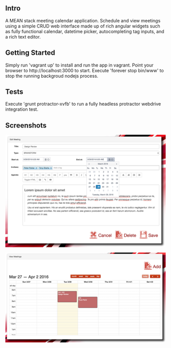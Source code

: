 ## Intro

A MEAN stack meeting calendar application. Schedule and view meetings using a simple CRUD web interface made up of rich angular widgets such as fully functional calendar, datetime picker, autocompleting tag inputs, and a rich text editor.

## Getting Started
Simply run 'vagrant up' to install and run the app in vagrant. Point your browser to http://localhost:3000 to start. Execute 'forever stop bin/www' to stop the running backgroud nodejs process.

## Tests
Execute 'grunt protractor-xvfb' to run a fully headless protractor webdrive integration test.

## Screenshots
![alt tag](https://raw.githubusercontent.com/WhileLoop/angular-meetings-calendar/master/screenshots/add-meeting.png)

![alt tag](https://raw.githubusercontent.com/WhileLoop/angular-meetings-calendar/master/screenshots/view-meetings.png)
